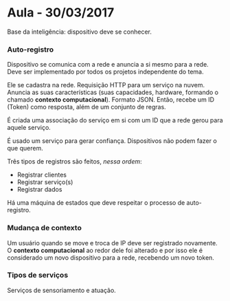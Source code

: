 # Aula - 30/03/2017

Base da inteligência: dispositivo deve se conhecer. 

### Auto-registro

Dispositivo se comunica com a rede e anuncia a si mesmo para a rede. Deve ser implementado por todos os projetos independente do tema.

Ele se cadastra na rede. Requisição HTTP para um serviço na nuvem.
Anuncia as suas características (suas capacidades, hardware, formando o chamado **contexto computacional**). Formato JSON. Então, recebe um ID (Token) como resposta, além de um conjunto de regras.

É criada uma associação do serviço em si com um ID que a rede gerou para aquele serviço.

É usado um serviço para gerar confiança. Dispositivos não podem fazer o que querem.

Três tipos de registros são feitos, *nessa ordem*:

* Registrar clientes
* Registrar serviço(s)
* Registrar dados

Há uma máquina de estados que deve respeitar o processo de auto-registro.

### Mudança de contexto

Um usuário quando se move e troca de IP deve ser registrado novamente. O **contexto computacional** ao redor dele foi alterado e por isso ele é considerado um novo dispositivo para a rede, recebendo um novo token.

### Tipos de serviços 

Serviços de sensoriamento e atuação.